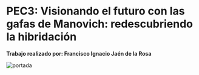 # PEC3: Visionando el futuro con las gafas de Manovich: redescubriendo la hibridación

**Trabajo realizado por: Francisco Ignacio Jaén de la Rosa** 

![portada](https://img.freepik.com/foto-gratis/collage-amor-virtual-metaverso_52683-89576.jpg)
